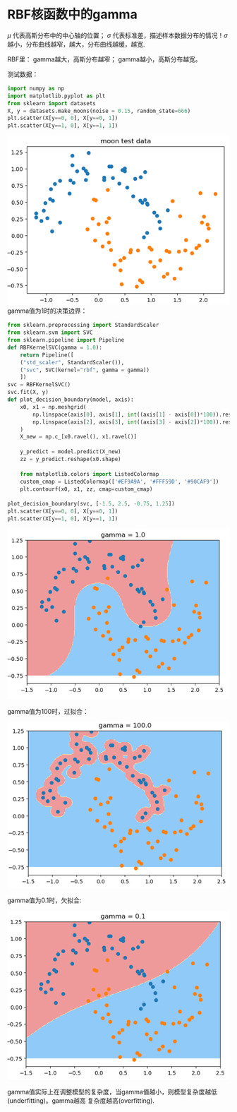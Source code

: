 # RBF核函数中的gamma

$\mu$ 代表高斯分布中的中心轴的位置；
$\sigma$ 代表标准差，描述样本数据分布的情况！$\sigma$ 越小，分布曲线越窄，越大，分布曲线越缓，越宽. 

RBF里：
gamma越大，高斯分布越窄；
gamma越小，高斯分布越宽。

测试数据：
```python
import numpy as np
import matplotlib.pyplot as plt
from sklearn import datasets
X, y = datasets.make_moons(noise = 0.15, random_state=666)
plt.scatter(X[y==0, 0], X[y==0, 1])
plt.scatter(X[y==1, 0], X[y==1, 1])
```
![](images/11-8-testdata.png)
gamma值为1时的决策边界：

```python
from sklearn.preprocessing import StandardScaler
from sklearn.svm import SVC
from sklearn.pipeline import Pipeline
def RBFKernelSVC(gamma = 1.0):
    return Pipeline([
    ("std_scaler", StandardScaler()),
    ("svc", SVC(kernel="rbf", gamma = gamma))
    ])
svc = RBFKernelSVC()
svc.fit(X, y)
def plot_decision_boundary(model, axis):
    x0, x1 = np.meshgrid(
        np.linspace(axis[0], axis[1], int((axis[1] - axis[0])*100)).reshape(-1, 1), 
        np.linspace(axis[2], axis[3], int((axis[3] - axis[2])*100)).reshape(-1, 1)
    )
    X_new = np.c_[x0.ravel(), x1.ravel()]

    y_predict = model.predict(X_new)
    zz = y_predict.reshape(x0.shape)

    from matplotlib.colors import ListedColormap
    custom_cmap = ListedColormap(['#EF9A9A', '#FFF59D', '#90CAF9'])
    plt.contourf(x0, x1, zz, cmap=custom_cmap)

plot_decision_boundary(svc, [-1.5, 2.5, -0.75, 1.25])
plt.scatter(X[y==0, 0], X[y==0, 1])
plt.scatter(X[y==1, 0], X[y==1, 1])
```
![](images/11-8-gamma-1.png)

gamma值为100时，过拟合：

![](images/11-8-gamma-100.png)

gamma值为0.1时，欠拟合:

![](images/11-8-gamma-01.png)


gamma值实际上在调整模型的复杂度，当gamma值越小，则模型复杂度越低(underfitting)。gamma越高 复杂度越高(overfitting).
